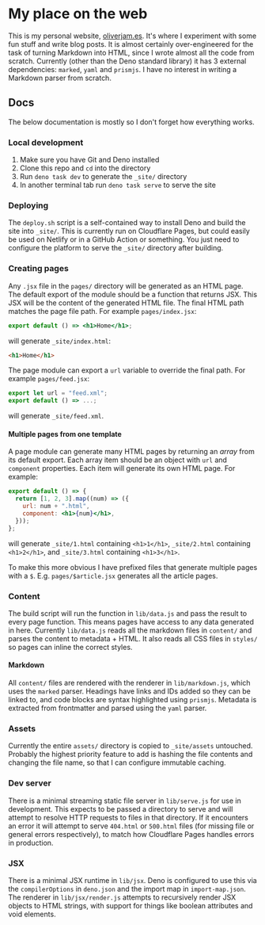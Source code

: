 # My place on the web

This is my personal website, [oliverjam.es](https://oliverjam.es). It's where I experiment with some fun stuff and write blog posts. It is almost certainly over-engineered for the task of turning Markdown into HTML, since I wrote almost all the code from scratch. Currently (other than the Deno standard library) it has 3 external dependencies: `marked`, `yaml` and `prismjs`. I have no interest in writing a Markdown parser from scratch.

## Docs

The below documentation is mostly so I don't forget how everything works.

### Local development

1. Make sure you have Git and Deno installed
1. Clone this repo and `cd` into the directory
1. Run `deno task dev` to generate the `_site/` directory
1. In another terminal tab run `deno task serve` to serve the site

### Deploying

The `deploy.sh` script is a self-contained way to install Deno and build the site into `_site/`. This is currently run on Cloudflare Pages, but could easily be used on Netlify or in a GitHub Action or something. You just need to configure the platform to serve the `_site/` directory after building.

### Creating pages

Any `.jsx` file in the `pages/` directory will be generated as an HTML page. The default export of the module should be a function that returns JSX. This JSX will be the content of the generated HTML file. The final HTML path matches the page file path. For example `pages/index.jsx`:

```jsx
export default () => <h1>Home</h1>;
```

will generate `_site/index.html`:

```html
<h1>Home</h1>
```

The page module can export a `url` variable to override the final path. For example `pages/feed.jsx`:

```jsx
export let url = "feed.xml";
export default () => ...;
```

will generate `_site/feed.xml`.

#### Multiple pages from one template

A page module can generate many HTML pages by returning an _array_ from its default export. Each array item should be an object with `url` and `component` properties. Each item will generate its own HTML page. For example:

```jsx
export default () => {
  return [1, 2, 3].map((num) => ({
    url: num + ".html",
    component: <h1>{num}</h1>,
  }));
};
```

will generate `_site/1.html` containing `<h1>1</h1>`, `_site/2.html` containing `<h1>2</h1>`, and `_site/3.html` containing `<h1>3</h1>`.

To make this more obvious I have prefixed files that generate multiple pages with a `$`. E.g. `pages/$article.jsx` generates all the article pages.

### Content

The build script will run the function in `lib/data.js` and pass the result to every page function. This means pages have access to any data generated in here. Currently `lib/data.js` reads all the markdown files in `content/` and parses the content to metadata + HTML. It also reads all CSS files in `styles/` so pages can inline the correct styles.

#### Markdown

All `content/` files are rendered with the renderer in `lib/markdown.js`, which uses the `marked` parser. Headings have links and IDs added so they can be linked to, and code blocks are syntax highlighted using `prismjs`. Metadata is extracted from frontmatter and parsed using the `yaml` parser.

### Assets

Currently the entire `assets/` directory is copied to `_site/assets` untouched. Probably the highest priority feature to add is hashing the file contents and changing the file name, so that I can configure immutable caching.

### Dev server

There is a minimal streaming static file server in `lib/serve.js` for use in development. This expects to be passed a directory to serve and will attempt to resolve HTTP requests to files in that directory. If it encounters an error it will attempt to serve `404.html` or `500.html` files (for missing file or general errors respectively), to match how Cloudflare Pages handles errors in production.

### JSX

There is a minimal JSX runtime in `lib/jsx`. Deno is configured to use this via the `compilerOptions` in `deno.json` and the import map in `import-map.json`. The renderer in `lib/jsx/render.js` attempts to recursively render JSX objects to HTML strings, with support for things like boolean attributes and void elements.
